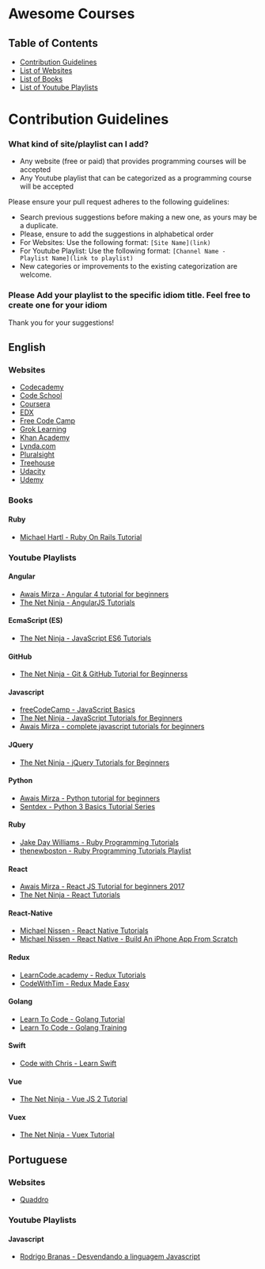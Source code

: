 # Awesome Courses

## Table of Contents

- [Contribution Guidelines](#contribution-guidelines)
- [List of Websites](#websites)
- [List of Books](#books)
- [List of Youtube Playlists](#youtube-playlists)
# Contribution Guidelines

### What kind of site/playlist can I add?

- Any website (free or paid) that provides programming courses will be accepted
- Any Youtube playlist that can be categorized as a programming course will be accepted

Please ensure your pull request adheres to the following guidelines:

- Search previous suggestions before making a new one, as yours may be a duplicate.
- Please, ensure to add the suggestions in alphabetical order
- For Websites: Use the following format: `[Site Name](link)`
- For Youtube Playlist: Use the following format: `[Channel Name - Playlist Name](link to playlist)`
- New categories or improvements to the existing categorization are welcome.

### Please Add your playlist to the specific idiom title. Feel free to create one for your idiom



Thank you for your suggestions!

## English

### Websites


* [Codecademy](https://www.codecademy.com)
* [Code School](https://www.codeschool.com/)
* [Coursera](https://www.coursera.org/)
* [EDX](https://www.edx.org/)
* [Free Code Camp](https://www.freecodecamp.org/)
* [Grok Learning](https://www.groklearning.com)
* [Khan Academy](https://www.khanacademy.org/)
* [Lynda.com](https://www.lynda.com/)
* [Pluralsight](https://www.pluralsight.com/)
* [Treehouse](https://teamtreehouse.com/)
* [Udacity](https://www.udacity.com/)
* [Udemy](https://www.udemy.com)

### Books

#### Ruby

* [Michael Hartl - Ruby On Rails Tutorial](https://www.railstutorial.org/book)


### Youtube Playlists

#### Angular

* [Awais Mirza - Angular 4 tutorial for beginners](https://www.youtube.com/playlist?list=PLz5rnvLVJX5VQZdTz4MTE52aKto-MoPwB)
* [The Net Ninja - AngularJS Tutorials](https://www.youtube.com/playlist?list=PL4cUxeGkcC9gsJS5QgFT2IvWIX78dV3_v)

#### EcmaScript (ES)

* [The Net Ninja - JavaScript ES6 Tutorials](https://www.youtube.com/playlist?list=PL4cUxeGkcC9gKfw25slm4CUDUcM_sXdml)

#### GitHub

* [The Net Ninja - Git & GitHub Tutorial for Beginnerss](https://www.youtube.com/playlist?list=PL4cUxeGkcC9goXbgTDQ0n_4TBzOO0ocPR)

#### Javascript

* [freeCodeCamp - JavaScript Basics](https://www.youtube.com/playlist?list=PLWKjhJtqVAbk2qRZtWSzCIN38JC_NdhW5)
* [The Net Ninja - JavaScript Tutorials for Beginners](https://www.youtube.com/playlist?list=PL4cUxeGkcC9i9Ae2D9Ee1RvylH38dKuET)
* [Awais Mirza - complete javascript tutorials for beginners](https://www.youtube.com/playlist?list=PLz5rnvLVJX5VdVNddvRTj68X6miAWQ5pz)

#### JQuery

* [The Net Ninja - jQuery Tutorials for Beginners](https://www.youtube.com/playlist?list=PL4cUxeGkcC9hNUJ0j6ccnOAcJIPoTRpO4)

#### Python

* [Awais Mirza - Python tutorial for beginners](https://www.youtube.com/playlist?list=PLz5rnvLVJX5VUdTKFlqGX7uF1uH1Yps6Y)
* [Sentdex - Python 3 Basics Tutorial Series](https://www.youtube.com/playlist?list=PLQVvvaa0QuDe8XSftW-RAxdo6OmaeL85M)


#### Ruby

* [Jake Day Williams - Ruby Programming Tutorials](https://www.youtube.com/playlist?list=PLMK2xMz5H5Zv8eC8b4K6tMaE1-Z9FgSOp)
* [thenewboston - Ruby Programming Tutorials Playlist](https://www.youtube.com/playlist?list=PL1512BD72E7C9FFCA)

#### React

* [Awais Mirza - React JS Tutorial for beginners 2017](https://www.youtube.com/playlist?list=PLz5rnvLVJX5XUcGdV0qOyHiFo9l_iyuij)
* [The Net Ninja - React Tutorials](https://www.youtube.com/playlist?list=PL4cUxeGkcC9i0_2FF-WhtRIfIJ1lXlTZR)

#### React-Native

* [Michael Nissen - React Native Tutorials](https://www.youtube.com/playlist?list=PLH66a98tGFoBawtmawLRtWSCI1iEKl3Dj)
* [Michael Nissen - React Native - Build An iPhone App From Scratch](https://www.youtube.com/playlist?list=PLH66a98tGFoA6pBg8MW-1ulu-CkCadmrZ)

#### Redux

* [LearnCode.academy - Redux Tutorials](https://www.youtube.com/playlist?list=PLoYCgNOIyGADILc3iUJzygCqC8Tt3bRXt)
* [CodeWithTim - Redux Made Easy](https://www.youtube.com/playlist?list=PLoAsubXIl8uKWBxNNZL_-OuXtcu82-aFN)

#### Golang
* [Learn To Code - Golang Tutorial](https://www.youtube.com/watch?v=6lBeN973T4Q&list=PLSak_q1UXfPp971Hgv7wHCU2gDOb13gBQ)
* [Learn To Code - Golang Training](https://www.youtube.com/watch?v=nCrOuyt3fGE&list=PLSak_q1UXfPrI6D67NF8ajfeJ6f7MH83S)

#### Swift

* [Code with Chris - Learn Swift](https://www.youtube.com/playlist?list=PLMRqhzcHGw1ZqzYnpIuQAn2rcjhOtbqGX)

#### Vue

* [The Net Ninja - Vue JS 2 Tutorial](https://www.youtube.com/playlist?list=PL4cUxeGkcC9gQcYgjhBoeQH7wiAyZNrYa)

#### Vuex

* [The Net Ninja - Vuex Tutorial](https://www.youtube.com/playlist?list=PL4cUxeGkcC9i371QO_Rtkl26MwtiJ30P2)

## Portuguese 

### Websites


* [Quaddro](http://www.quaddro.com.br)

### Youtube Playlists


#### Javascript
* [Rodrigo Branas - Desvendando a linguagem Javascript](https://www.youtube.com/playlist?list=PLQCmSnNFVYnT1-oeDOSBnt164802rkegc)
